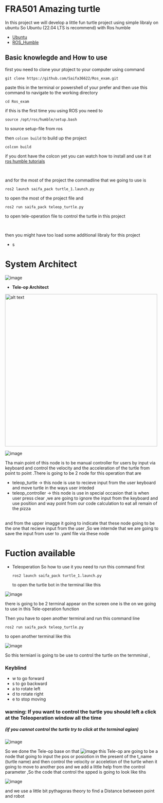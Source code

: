 # FRA501 Amazing turtle

In this project we will develop a little fun turtle project using simple libraly on ubuntu  So Ubuntu (22.04 LTS is recommend) with Ros humble 

* [Ubuntu](https://releases.ubuntu.com/jammy/)
* [ROS_Humble](https://docs.ros.org/en/humble/Installation.html)

## Basic knowlegde and How to use 
first you need to clone your ptoject to your computer using command 

```
git clone https://github.com/Saifa36622/Ros_exam.git
```
paste this in the terminal or powershell of your prefer and then use this command to navigate to the working directory

```
cd Ros_exam
```
if this is the first time you using ROS you need to 
```
source /opt/ros/humble/setup.bash
```
to source setup-file from ros 

then `colcon build` to build up the project 

```
colcon build
```
if you dont have the colcon yet you can watch how to install and use it at [ros humble tutorials](https://docs.ros.org/en/humble/Installation.html)

<br>

and for the most of the project the commadline that we going to use is 
```
ros2 launch saifa_pack turtle_1.launch.py
```
to open the most of the project file and 
```
ros2 run saifa_pack teleop_turtle.py
```
to open tele-operation file to control the turtle in this project 

<br>

then you might have too load some additional libraly for this project
* s

# System Architect

![image](https://github.com/user-attachments/assets/710f584a-7f18-49fc-8189-dd216e7c09ee)

- **Tele-op Architect**

<img src="https://github.com/user-attachments/assets/40e46043-d574-466f-8cc4-b8a72b2b6877" alt="alt text" width="500" height="500">

![image](https://github.com/user-attachments/assets/9b6d481a-03e4-4ed1-af22-388dda36b0be)

Tha main point of this node is to be manual controller for users by input via keyboard and control the velocity and the acceleration of the 
turtle from point to point .There is going to be 2 node for this operation that are <br>
- teleop_turtle -> this node is use to recieve input from the user keyboard and move turtle in the ways user inteded
- teleop_controller -> this node is use in special occasion that is when user press clear ,we are going to ignore the input from the keyboard and use position and way point from our code calculation
  to eat all remain of the pizza
<br>
and from the upper imagge it going to indicate that these node going  to be the one that recieve input from the user ,So we internde that we are going to save the input from user to .yaml file via these node


# Fuction available
* Teleoperation
  So how to use it you need to run this command first
  ```
  ros2 launch saifa_pack turtle_1.launch.py
  ```
  to open the turtle bot in the terminal like this

![image](https://github.com/user-attachments/assets/e99c7a4f-2d3a-4205-af78-d8b9226d213c)

there is going to be 2 terminal appear on the screen one is the on we going to use in this Tele-operation function

Then you have to open another terminal and run this command line 
```
ros2 run saifa_pack teleop_turtle.py
```
to open another terminal like this
<br>

![image](https://github.com/user-attachments/assets/78d8a584-178c-4ec0-a389-433fcce5a2c8)

So this termianl is going to be use to control the turtle on the termminal ,

### Keyblind 
- w to go forward
- s to go backward
- a to rotate left
- d to rotate right
- e to stop moving
 ### warning: If you want to control the turtle you should left a click at the Teleoperation window all the time ###
 ##### (if you cannot control the turtle try to click at the terminal agian) ##### 
  ![image](https://github.com/user-attachments/assets/2ef03283-721a-4e66-956e-099f733f3c49)

  So we done the Tele-op base on that 
![image](https://github.com/user-attachments/assets/76410962-07cf-4850-90f3-2f5e63005003)
this Tele-op are going to be a node that going to input the pos or posiotion in the present of the t_name (turtle name)
and then control the velocity or acceletion of the turtle when it going to move to another pos  and we add a little help from 
the control parameter ,So the code that control the spped is going to look like tihs 

![image](https://github.com/user-attachments/assets/010c5b30-ad02-40df-afa3-d3f077fb1fa2)

and we use a little bit pythagoras theory to find a Distance betweeen point and robot 



  






